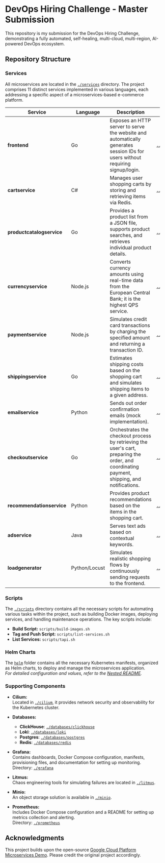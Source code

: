 # DevOps Hiring Challenge - Master Submission

This repository is my submission for the DevOps Hiring Challenge, demonstrating a fully automated, self-healing, multi-cloud, multi-region, AI-powered DevOps ecosystem.

## Repository Structure

### Services

All microservices are located in the [`./services`](./services) directory. The project comprises 11 distinct services implemented in various languages, each addressing a specific aspect of a microservices-based e-commerce platform.

| Service                   | Language      | Description                                                                                                                                  | Directory                                                              |
| ------------------------- | ------------- | -------------------------------------------------------------------------------------------------------------------------------------------- | ---------------------------------------------------------------------- |
| **frontend**              | Go            | Exposes an HTTP server to serve the website and automatically generates session IDs for users without requiring signup/login.                | [`./services/frontend`](./services/frontend)                           |
| **cartservice**           | C#            | Manages user shopping carts by storing and retrieving items via Redis.                                                                       | [`./services/cartservice`](./services/cartservice)                     |
| **productcatalogservice** | Go            | Provides a product list from a JSON file, supports product searches, and retrieves individual product details.                               | [`./services/productcatalogservice`](./services/productcatalogservice) |
| **currencyservice**       | Node.js       | Converts currency amounts using real-time data from the European Central Bank; it is the highest QPS service.                                | [`./services/currencyservice`](./services/currencyservice)             |
| **paymentservice**        | Node.js       | Simulates credit card transactions by charging the specified amount and returning a transaction ID.                                          | [`./services/paymentservice`](./services/paymentservice)               |
| **shippingservice**       | Go            | Estimates shipping costs based on the shopping cart and simulates shipping items to a given address.                                         | [`./services/shippingservice`](./services/shippingservice)             |
| **emailservice**          | Python        | Sends out order confirmation emails (mock implementation).                                                                                   | [`./services/emailservice`](./services/emailservice)                   |
| **checkoutservice**       | Go            | Orchestrates the checkout process by retrieving the user's cart, preparing the order, and coordinating payment, shipping, and notifications. | [`./services/checkoutservice`](./services/checkoutservice)             |
| **recommendationservice** | Python        | Provides product recommendations based on the items in the shopping cart.                                                                    | [`./services/recommendationservice`](./services/recommendationservice) |
| **adservice**             | Java          | Serves text ads based on contextual keywords.                                                                                                | [`./services/adservice`](./services/adservice)                         |
| **loadgenerator**         | Python/Locust | Simulates realistic shopping flows by continuously sending requests to the frontend.                                                         | [`./services/loadgenerator`](./services/loadgenerator)                 |

### Scripts

The [`./scripts`](./scripts) directory contains all the necessary scripts for automating various tasks within the project, such as building Docker images, deploying services, and handling maintenance operations. The key scripts include:

- **Build Script:** `scripts/build-images.sh`
- **Tag and Push Script:** `scripts/list-services.sh`
- **List Services:** `scripts/tapi.sh`

### Helm Charts

The [`helm`](./helm) folder contains all the necessary Kubernetes manifests, organized as Helm charts, to deploy and manage the microservices application.  
_For detailed configuration and values, refer to the [Nested README](./.helm-xnl/README.md)._

### Supporting Components

- **Cilium:**  
  Located in [`./cilium`](./cilium), it provides network security and observability for the Kubernetes cluster.

- **Databases:**

  - **ClickHouse**: [`./databases/clickhouse`](./databases/clickhouse)
  - **Loki**: [`./databases/loki`](./databases/loki)
  - **Postgres**: [`./databases/postgres`](./databases/postgres)
  - **Redis**: [`./databases/redis`](./databases/redis)

- **Grafana:**  
  Contains dashboards, Docker Compose configuration, manifests, provisioning files, and documentation for setting up monitoring.  
  Directory: [`./grafana`](./grafana)

- **Litmus:**  
  Chaos engineering tools for simulating failures are located in [`./litmus`](./litmus).

- **Minio:**  
  An object storage solution is available in [`./minio`](./minio).

- **Prometheus:**  
  Includes Docker Compose configuration and a README for setting up metrics collection and alerting.  
  Directory: [`./prometheus`](./prometheus)

## Acknowledgments

This project builds upon the open-source [Google Cloud Platform Microservices Demo](https://github.com/GoogleCloudPlatform/microservices-demo/). Please credit the original project accordingly.
